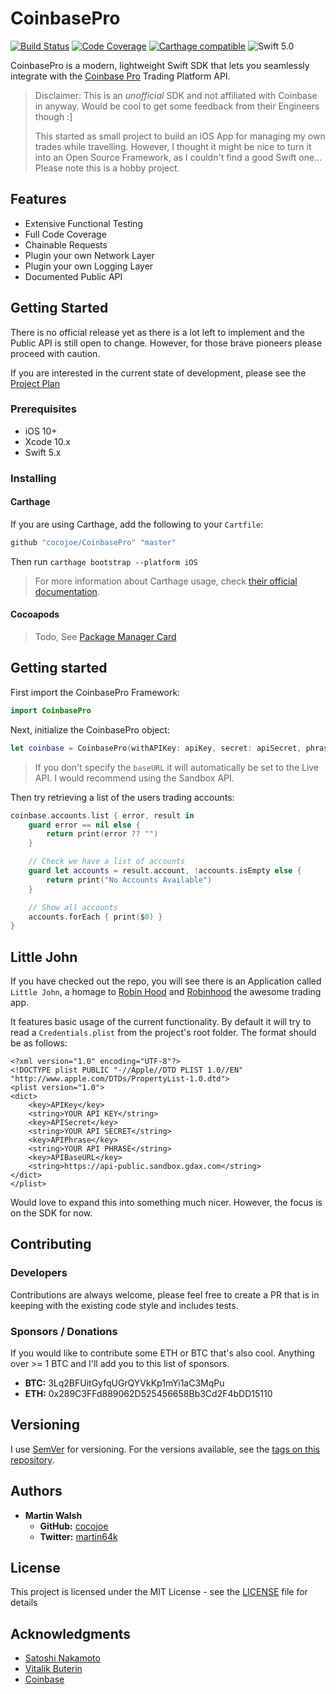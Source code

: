 # CoinbasePro

[![Build Status](https://travis-ci.org/cocojoe/CoinbasePro.svg?branch=master)](https://travis-ci.org/cocojoe/CoinbasePro)
[![Code Coverage](https://codecov.io/gh/cocojoe/CoinbasePro/branch/master/graph/badge.svg)](https://codecov.io/gh/cocojoe/CoinbasePro)
[![Carthage compatible](https://img.shields.io/badge/Carthage-compatible-4BC51D.svg?style=flat)](https://github.com/Carthage/Carthage)
![Swift 5.0](https://img.shields.io/badge/Swift-5.0-orange.svg?style=flat-square)

CoinbasePro is a modern, lightweight Swift SDK that lets you seamlessly integrate with the [Coinbase Pro](https://pro.coinbase.com) Trading Platform API. 
> Disclaimer: This is an *unofficial* SDK and not affiliated with Coinbase in anyway. 
> Would be cool to get some feedback from their Engineers though :]
> 
> This started as small project to build an iOS App for managing my own trades while travelling. However, I thought it might be nice to turn it into an Open Source Framework, as I couldn't find a good Swift one... 
> Please note this is a hobby project.

## Features

- Extensive Functional Testing
- Full Code Coverage
- Chainable Requests
- Plugin your own Network Layer
- Plugin your own Logging Layer
- Documented Public API

## Getting Started

There is no official release yet as there is a lot left to implement and the Public API is still open to change. However, for those brave pioneers please proceed with caution.

If you are interested in the current state of development, please see the [Project Plan](https://github.com/cocojoe/CoinbasePro/projects/1)

### Prerequisites

- iOS 10+
- Xcode 10.x
- Swift 5.x

### Installing

#### Carthage

If you are using Carthage, add the following to your `Cartfile`:

```ruby
github "cocojoe/CoinbasePro" "master"
```

Then run `carthage bootstrap --platform iOS`

> For more information about Carthage usage, check [their official documentation](https://github.com/Carthage/Carthage#if-youre-building-for-ios-tvos-or-watchos).

#### Cocoapods

> Todo, See [Package Manager Card](https://github.com/cocojoe/CoinbasePro/projects/1#card-10441893)

## Getting started

First import the CoinbasePro Framework:

```swift
import CoinbasePro
```

Next, initialize the CoinbasePro object:

```swift
let coinbase = CoinbasePro(withAPIKey: apiKey, secret: apiSecret, phrase: apiPhrase, baseURL: apiBaseURL)
```
> If you don't specify the `baseURL` it will automatically be set to the Live API. I would recommend using the Sandbox API.

Then try retrieving a list of the users trading accounts:

```swift
coinbase.accounts.list { error, result in
    guard error == nil else {
        return print(error ?? "")
    }

    // Check we have a list of accounts 
    guard let accounts = result.account, !accounts.isEmpty else {
        return print("No Accounts Available")
    }

    // Show all accounts
    accounts.forEach { print($0) }
}
```

## Little John

If you have checked out the repo, you will see there is an Application called `Little John`, a homage to [Robin Hood](https://en.wikipedia.org/wiki/Robin_Hood_(1973_film)) and [Robinhood](https://robinhood.com/) the awesome trading app.

It features basic usage of the current functionality. By default it will try to read a `Credentials.plist` from the project's root folder. The format should be as follows:

```plist
<?xml version="1.0" encoding="UTF-8"?>
<!DOCTYPE plist PUBLIC "-//Apple//DTD PLIST 1.0//EN" "http://www.apple.com/DTDs/PropertyList-1.0.dtd">
<plist version="1.0">
<dict>
	<key>APIKey</key>
	<string>YOUR API KEY</string>
	<key>APISecret</key>
	<string>YOUR API SECRET</string>
	<key>APIPhrase</key>
	<string>YOUR API PHRASE</string>
	<key>APIBaseURL</key>
	<string>https://api-public.sandbox.gdax.com</string>
</dict>
</plist>
```

Would love to expand this into something much nicer. However, the focus is on the SDK for now.

## Contributing

### Developers

Contributions are always welcome, please feel free to create a PR that is in keeping with the existing code style and includes tests.

### Sponsors / Donations

If you would like to contribute some ETH or BTC that's also cool. Anything over >= 1 BTC and I'll add you to this list of sponsors.

- __BTC:__ 3Lq2BFUitGyfqUGrQYVkKp1mYi1aC3MqPu
- __ETH:__ 0x289C3FFd889062D525456658Bb3Cd2F4bDD15110

## Versioning

I use [SemVer](http://semver.org/) for versioning. For the versions available, see the [tags on this repository](https://github.com/cocojoe/CoinbasePro/tags). 

## Authors

- **Martin Walsh**
  - __GitHub:__ [cocojoe](https://github.com/cocojoe)
  - __Twitter:__ [martin64k](https://twitter.com/martin64k)

## License

This project is licensed under the MIT License - see the [LICENSE](LICENSE) file for details

## Acknowledgments

* [Satoshi Nakamoto](https://en.wikipedia.org/wiki/Satoshi_Nakamoto)
* [Vitalik Buterin](https://twitter.com/VitalikButerin)
* [Coinbase](https://www.coinbase.com/)
